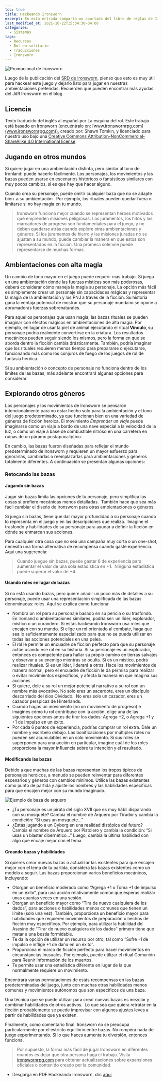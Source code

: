 ```yaml
---
toc: true
title: Hackeando Ironsworn
excerpt: En esta entrada comparto un apartado del libro de reglas de Ironsworn para hackearlo y poder utilizarlo en tu propio mundo.
last_modified_at: 2021-10-22T15:34:30-04:00
categories:
  - Sistemas
tags:
  - Recursos
  - Rol en solitario
  - Traducciones
  - Ironsworn
---
```


![Promocional de Ironsworn](https://laesquinadelrol.files.wordpress.com/2021/10/ironsworn-en-espanol-2.png)

Luego de la publicación del [SRD de Ironsworn](https://laesquinadelrol.com/rol%20en%20solitario/ironsworn-srd/), pienso que esto es muy útil  para hackear este juego y dejarlo listo para jugar en nuestras ambientaciones preferidas. Recuerden que pueden encontrar más ayudas del JdR Ironsworn en el blog.

## Licencia

Texto traducido del inglés al español por La esquina del rol. Este trabajo está basado en Ironsworn (encuéntralo en: [www.ironswornrpg.com](www.ironswornrpg.com)), creado por: Shawn Tomkin, y licenciado para nuestro uso bajo una [Creative Commons Attribution-NonCommercial-ShareAlike 4.0 International license](https://creativecommons.org/licenses/by-nc-sa/4.0/deed.es_ES).

## Jugando en otros mundos

Si quiere jugar en una ambientación distinta, pero similar al tono de Ironland: puede hacerlo fácilmente. Los personajes, los movimientos y las bazas pueden usarse en escenarios históricos o fantásticos similares con muy pocos cambios, si es que hay que hacer alguno. 

Cuando crea su personaje, puede omitir cualquier baza que no se adapte bien  a su ambientación.  Por ejemplo, los rituales pueden quedar fuera o limitarse si no hay magia en tu mundo.

> Ironsworn funciona mejor cuando se representan héroes motivados que emprenden misiones peligrosas. Los juramentos, los hitos y los marcadores de progreso son fundamentales para el juego, y no deben quedarse atrás cuando explore otras ambientaciones y géneros. Si los juramentos de hierro y las misiones juradas no se ajustan a su mundo, puede cambiar la manera en que estos son representados en la ficción. Una promesa solemne puede representarse de muchas formas.

## Ambientaciones con alta magia

Un cambio de tono mayor en el juego puede requerir más trabajo. Si juega en una ambientación donde las fuerzas místicas son más poderosas, deberá considerar cómo maneja la magia su personaje. La opción más fácil es simplemente crear un personaje sin capacidades mágicas y representar la magia de la ambientación y los PNJ a través de la ficción. Su historia gana la ventaja potencial de mostrar que su personaje mundano se opone a abrumadoras fuerzas sobrenaturales. 

Para aquellos personajes que usan magia, las bazas rituales se pueden imaginar con efectos mágicos en ambientaciones de alta magia. Por ejemplo, en lugar de usar la piel de animal ejecutando el ritual **Vínculo**, su personaje podría realmente convertirse en la criatura. Los resultados mecánicos pueden seguir siendo los mismos, pero la forma en que se aborda dentro la ficción cambia drásticamente. También, podría imaginar que los rituales requieren menos tiempo para prepararse o ejecutarse, funcionando más como los conjuros de fuego de los juegos de rol de fantasía heróica. 

Si su ambientación o concepto de personaje no funciona dentro de los límites de las bazas, más adelante encontrará algunas opciones para considerar.

## Explorando otros géneros

Los personajes y los movimientos de Ironsworn se pensaron intencionalmente para no estar hecho solo para la ambientación y el tono del juego predeterminado, ya que funcionan bien en una variedad de géneros de ficción heroica. El movimiento *Emprender un viaje* puede imaginarse como un viaje a bordo de una nave especial a la velocidad de la luz, o como un viaje a base de combustible nitroso en una carretera en ruinas de un páramo postapocalíptico.

En cambio, las bazas fueron diseñadas para reflejar el mundo predeterminado de Ironsworn y requieren un mayor esfuerzo para ignorarlas, cambiarlas o reemplazarlas para ambientaciones y géneros totalmente diferentes. A continuación se presentan algunas opciones: 

### Retocando las bazas

#### Jugando sin bazas

Jugar sin bazas limita las opciones de tu personaje, pero simplifica las cosas si prefiere mecánicas menos detalladas.  También hace que sea más fácil cambiar el diseño de Ironsworn para otras ambientaciones o géneros. 

Si juega sin bazas, tiene que dar mayor profundidad a su personaje cuando lo representa en el juego y en las descripciones que realiza.  Imagine el trasfondo y habilidades de su personaje para ayudar a definir la ficción en dónde se enmarcan sus acciones.

Para cualquier otra cosa que no sea una campaña muy corta o un one-shot, necesita una forma alternativa de recompensa cuando gaste experiencia. Aquí una sugerencia: 

> Cuando juegue sin bazas, puede gastar 6 de experiencia para aumentar el valor de una sola estadística en +1.  Ninguna estadística puede superar el valor de +4.

#### Usando roles en lugar de bazas

Si no está usando bazas, pero quiere añadir un poco más de detalles a su personaje, puede usar una representación simplificada de las bazas denominadas: roles. Aquí se explica como funciona:

- Nombra un rol para su personaje basado en su pericia o su trasfondo. En Ironland o ambientaciones similares, podría ser: un líder, explorador, místico o un curandero. Si estás hackeando Ironsworn usa roles que encajen con su mundo. Si elige un rol orientado al combate, haga que sea lo suficientemente especializado para que no se pueda utilizar en todas las acciones potenciales en una pelea.
- El rol le permite un encuadre de ficción perfecto para que su personaje actúe usando ese rol en su historia. Si su personaje es un explorador, entonces es competente para hallar su propio camino en tierras salvajes y observar a su enemigo mientras se oculta. Si es un místico, podrá realizar rituales. Si es un líder, liderará a otros. Hace los movimientos de manera normal, pero el encuadre de ficción le da permiso para realizar o evitar movimientos específicos, y afecta la manera en que imagina sus acciones.
- Si quiere, dele a su rol un mejor potencial narrativo a su rol con un nombre más evocativo. No solo eres un sacerdote, eres un discípulo descarriado del dios Olvidado.  No eres solo un cazador, eres un cazador perspicaz de Hinterlands.
- Cuando hagas un movimiento (no un movimiento de progreso) e imagines cómo tu rol contribuye con la acción, elige una de las siguientes opciones antes de tirar los dados: Agrega +2, o Agrega +1 y +1 de Impulso en un éxito.
- Por cada 6 puntos de experiencia, podrías comprar un rol extra. Dale un nombre y escríbelo debajo. Las bonificaciones por múltiples roles no pueden ser acumulables en un solo movimiento. Si sus roles se superponen para una acción en particular, imagine cuál de los roles proporciona la mayor influencia sobre tu intención y el resultado.

#### Modificando las bazas

Debido a que muchas de las bazas representan los tropos típicos de personajes heroicos, a menudo se pueden reinventar para diferentes escenarios y géneros con cambios mínimos. Utilice las bazas existentes como punto de partida y ajuste los nombres y las habilidades específicas para que encajen mejor con su mundo imaginado. 

![Ejemplo de baza de arquero](/assets/images/baza.jpg)

- ¿Tu personaje es un pirata del siglo XVII que es muy hábil disparando con su mosquete? Cambia el nombre de Arquero por Tirador y cambia la condición: “Si usas un mosquete…”
- ¿Estás jugando a un Cyborg en una realidad distópica del futuro? Cambia el nombre de Arquero por Pistolero y cambia la condición: “Si usas un blaster cibernético…” Luego, cambia la última habilidad con algo que encaje mejor con el tema.

#### Creando bazas y habilidades

Si quieres crear nuevas bazas o actualizar las existentes para que encajen mejor con el tema de tu partida, considera las bazas existentes como un modelo a seguir. Las bazas proporcionan varios beneficios mecánicos, incluyendo:

- Otorgan un beneficio moderado como “Agrega +1 o Toma +1 de impulso en un éxito”, para una acción relativamente común que esperas realizar unas cuantas veces en una sesión.
- Otorgan un beneficio mayor como “Tira de nuevo cualquiera de los dados”, para acciones o habilidades menos comunes que tienen un límite (solo una vez). También, proporciona un beneficio mayor para habilidades que requieren movimientos de preparación o hechos de ficción muy específicos. Por ejemplo, para utilizar la habilidad del Asesino de “Tirar de nuevo cualquiera de los dados” primero tiene que matar a una bestia formidable.
- Te da la opción de utilizar un recurso por otro, tal como “Sufre -1 de impulso e inflige +1 de daño en un éxito”.
- Proporciona el marco de ficción perfecto para hacer movimientos en circunstancias inusuales. Por ejemplo, puede utilizar el ritual Comunión para Reunir Información de los muertos.
- Te permite usar una estadística diferente en lugar de la que normalmente requiere un movimiento.

Encontrará varias permutaciones de estás recompensas en las bazas predeterminadas del juego, junto con muchas otras habilidades menos comunes y movimientos autónomos que son específicos de una baza.

Una técnica que se puede utilizar para crear nuevas bazas es mezclar y combinar habilidades de otros activos.  Lo que sea que quiera retratar en la ficción probablemente se puede improvisar con algunos ajustes leves a partir de habilidades que ya existen.

Finalmente, como comentario final: Ironsworn no se preocupa particularmente por el estricto equilibrio entre bazas. No romperá nada de juego experimentando. Si lo que haces aumenta tu diversión, entonces funciona.

> Por supuesto, la forma más fácil de jugar Ironsworn en diferentes mundos es dejar que otra persona haga el trabajo. Visita [ironswornrpg.com](ironswornrpg.com) para obtener actualizaciones sobre expansiones oficiales o contenido creado por la comunidad.

- Desgarga en PDF Hackeando Ironsworn, clic [aquí](https://laesquinadelrol.files.wordpress.com/2021/10/hackeandoironsworn.pdf)

<script type='text/javascript' src='https://storage.ko-fi.com/cdn/widget/Widget_2.js'></script><script type='text/javascript'>kofiwidget2.init('Invítame un café', '#29abe0', 'X8X035NUM');kofiwidget2.draw();</script>
